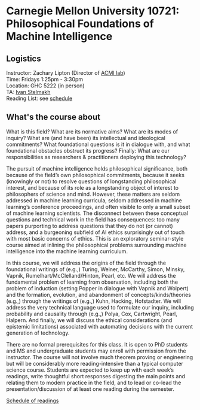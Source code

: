 # Carnegie Mellon University 10721: Philosophical Foundations of Machine Intelligence

## Logistics 

Instructor: Zachary Lipton (Director of [ACMI lab](https://acmilab.org/)) \
Time: Fridays 1:25pm - 3:30pm \
Location: GHC 5222 (in person) \
TA: [Ivan Stelmakh](https://www.cs.cmu.edu/~istelmak/)\
Reading List: see [schedule](https://github.com/acmi-lab/cmu-10721-philosophy-machine-intelligence/blob/main/schedule.md)

## What's the course about

What is this field? What are its normative aims? What are its modes of inquiry? What are (and have been) its intellectual and ideological commitments? What foundational questions is it in dialogue with, and what foundational obstacles obstruct its progress? Finally: What are our responsibilities as researchers & practitioners deploying this technology?

The pursuit of machine intelligence holds philosophical significance, both because of the field’s own philosophical commitments, because it seeks (knowingly or not) to resolve questions of longstanding philosophical interest, and because of its role as a longstanding object of interest to philosophers of science and mind. However, these matters are seldom addressed in machine learning curricula, seldom addressed in machine learning’s conference proceedings, and often visible to only a small subset of machine learning scientists. The disconnect between these conceptual questions and technical work in the field has consequences: too many papers purporting to address questions that they do not (or cannot) address, and a burgeoning subfield of AI ethics surprisingly out of touch with most basic concerns of ethics. This is an exploratory seminar-style course aimed at inlining the philosophical problems surrounding machine intelligence into the machine learning curriculum.

In this course, we will address the origins of the field through the foundational writings of (e.g.,) Turing, Weiner, McCarthy, Simon, Minsky, Vapnik, Rumelhart/McClelland/Hinton, Pearl, etc. We will address the fundamental problem of learning from observation, including both the problem of induction (setting Popper in dialogue with Vapnik and Wolpert) and the formation, evolution, and abandonment of concepts/kinds/theories (e.g.,) through the writings of (e.g.,) Kuhn, Hacking, Hofstadter. We will address the very technical language used to formulate our inquiry, including probability and causality through (e.g.,) Polya, Cox, Cartwright, Pearl, Halpern. And finally, we will discuss the ethical considerations (and epistemic limitations) associated with automating decisions with the current generation of technology. 

There are no formal prerequisites for this class. It is open to PhD students and MS and undergraduate students may enroll with permission from the instructor. The course will not involve much theorem proving or engineering but will be considerably more reading-intensive than a typical computer science course. Students are expected to keep up with each week’s readings, write thoughtful short responses digesting the main points and relating them to modern practice in the field, and to lead or co-lead the presentation/discussion of at least one reading during the semester.

[Schedule of readings](https://github.com/acmi-lab/cmu-10721-philosophy-machine-intelligence/blob/main/schedule.md)
